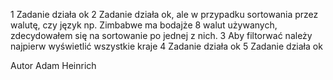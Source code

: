 1 Zadanie działa ok
2 Zadanie działa ok, ale w przypadku sortowania przez walutę, czy język np. Zimbabwe ma bodajże 8 walut używanych, zdecydowałem się na sortowanie po jednej z nich. 
3 Aby filtorwać należy najpierw wyświetlić wszystkie kraje
4 Zadanie działa ok
5 Zadanie działa ok

Autor Adam Heinrich
